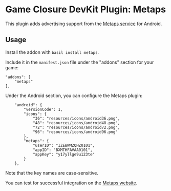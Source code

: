 # Game Closure DevKit Plugin: Metaps

This plugin adds advertising support from the [Metaps service](http://www.metaps.com) for Android.

## Usage

Install the addon with `basil install metaps`.

Include it in the `manifest.json` file under the "addons" section for your game:

~~~
"addons": [
	"metaps"
],
~~~

Under the Android section, you can configure the Metaps plugin:

~~~
	"android": {
		"versionCode": 1,
		"icons": {
			"36": "resources/icons/android36.png",
			"48": "resources/icons/android48.png",
			"72": "resources/icons/android72.png",
			"96": "resources/icons/android96.png"
		},
		"metaps": {
			"userID": "IZEBWMZQHZ0101",
			"appID": "BXMTHFAVAA0101",
			"appKey": "y17yllge9u123te"
		}
	},
~~~

Note that the key names are case-sensitive.

You can test for successful integration on the [Metaps website](http://www.metaps.com).
